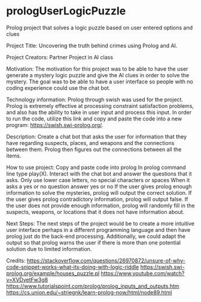 # prologUserLogicPuzzle
Prolog project that solves a logic puzzle based on user entered options and clues

Project Title: Uncovering the truth behind crimes using Prolog and AI.

Project Creators: Partner Project in AI class

Motivation: The motivation for this project was to be able to have the user generate a mystery logic puzzle and give the AI clues in order to solve the mystery. The goal was to be able to have a user interface so people with no coding experience could use the chat bot. 

Technology information: Prolog through swish was used for the project. Prolog is extremely effective at processing constraint satisfaction problems, and also has the ability to take in user input and process this input. In order to run the code, utilize this link and copy and paste the code into a new program: https://swish.swi-prolog.org/. 

Description: Create a chat bot that asks the user for information that they have regarding suspects, places, and weapons and the connections between them. Prolog then figures out the connections between all the items. 

How to use project:
Copy and paste code into prolog
In prolog command line type play(X). 
Interact with the chat bot and answer the questions that it asks.
Only use lower case letters, no special characters or spaces
When it asks a yes or no question answer yes or no
If the user gives prolog enough information to solve the mysteries, prolog will output the correct solution. If the user gives prolog contradictory information, prolog will output false. If the user does not provide enough information, prolog will randomly fill in the suspects, weapons, or locations that it does not have information about.



Next Steps:
The next steps of the project would be to create a more intuitive user interface perhaps in a different programming language and then have prolog just do the back-end processing. Additionally, we could adapt the output so that prolog warns the user if there is more than one potential solution due to limited information.

Credits:
https://stackoverflow.com/questions/26970872/unsure-of-why-code-snippet-works-what-its-doing-with-logic-riddle
https://swish.swi-prolog.org/example/houses_puzzle.pl
https://www.youtube.com/watch?v=XVDvetFw3g8
https://www.tutorialspoint.com/prolog/prolog_inputs_and_outputs.htm
https://cs.union.edu/~striegnk/learn-prolog-now/html/node89.html


